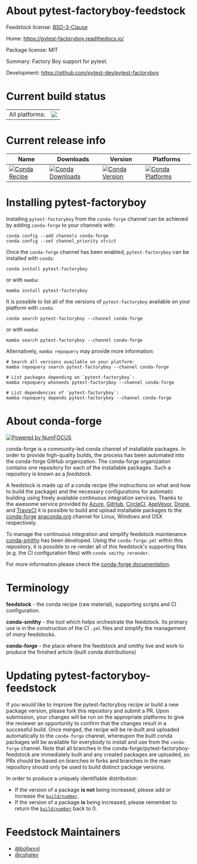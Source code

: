 About pytest-factoryboy-feedstock
=================================

Feedstock license: [BSD-3-Clause](https://github.com/conda-forge/pytest-factoryboy-feedstock/blob/main/LICENSE.txt)

Home: https://pytest-factoryboy.readthedocs.io/

Package license: MIT

Summary: Factory Boy support for pytest.

Development: https://github.com/pytest-dev/pytest-factoryboy

Current build status
====================


<table><tr><td>All platforms:</td>
    <td>
      <a href="https://dev.azure.com/conda-forge/feedstock-builds/_build/latest?definitionId=16491&branchName=main">
        <img src="https://dev.azure.com/conda-forge/feedstock-builds/_apis/build/status/pytest-factoryboy-feedstock?branchName=main">
      </a>
    </td>
  </tr>
</table>

Current release info
====================

| Name | Downloads | Version | Platforms |
| --- | --- | --- | --- |
| [![Conda Recipe](https://img.shields.io/badge/recipe-pytest--factoryboy-green.svg)](https://anaconda.org/conda-forge/pytest-factoryboy) | [![Conda Downloads](https://img.shields.io/conda/dn/conda-forge/pytest-factoryboy.svg)](https://anaconda.org/conda-forge/pytest-factoryboy) | [![Conda Version](https://img.shields.io/conda/vn/conda-forge/pytest-factoryboy.svg)](https://anaconda.org/conda-forge/pytest-factoryboy) | [![Conda Platforms](https://img.shields.io/conda/pn/conda-forge/pytest-factoryboy.svg)](https://anaconda.org/conda-forge/pytest-factoryboy) |

Installing pytest-factoryboy
============================

Installing `pytest-factoryboy` from the `conda-forge` channel can be achieved by adding `conda-forge` to your channels with:

```
conda config --add channels conda-forge
conda config --set channel_priority strict
```

Once the `conda-forge` channel has been enabled, `pytest-factoryboy` can be installed with `conda`:

```
conda install pytest-factoryboy
```

or with `mamba`:

```
mamba install pytest-factoryboy
```

It is possible to list all of the versions of `pytest-factoryboy` available on your platform with `conda`:

```
conda search pytest-factoryboy --channel conda-forge
```

or with `mamba`:

```
mamba search pytest-factoryboy --channel conda-forge
```

Alternatively, `mamba repoquery` may provide more information:

```
# Search all versions available on your platform:
mamba repoquery search pytest-factoryboy --channel conda-forge

# List packages depending on `pytest-factoryboy`:
mamba repoquery whoneeds pytest-factoryboy --channel conda-forge

# List dependencies of `pytest-factoryboy`:
mamba repoquery depends pytest-factoryboy --channel conda-forge
```


About conda-forge
=================

[![Powered by
NumFOCUS](https://img.shields.io/badge/powered%20by-NumFOCUS-orange.svg?style=flat&colorA=E1523D&colorB=007D8A)](https://numfocus.org)

conda-forge is a community-led conda channel of installable packages.
In order to provide high-quality builds, the process has been automated into the
conda-forge GitHub organization. The conda-forge organization contains one repository
for each of the installable packages. Such a repository is known as a *feedstock*.

A feedstock is made up of a conda recipe (the instructions on what and how to build
the package) and the necessary configurations for automatic building using freely
available continuous integration services. Thanks to the awesome service provided by
[Azure](https://azure.microsoft.com/en-us/services/devops/), [GitHub](https://github.com/),
[CircleCI](https://circleci.com/), [AppVeyor](https://www.appveyor.com/),
[Drone](https://cloud.drone.io/welcome), and [TravisCI](https://travis-ci.com/)
it is possible to build and upload installable packages to the
[conda-forge](https://anaconda.org/conda-forge) [anaconda.org](https://anaconda.org/)
channel for Linux, Windows and OSX respectively.

To manage the continuous integration and simplify feedstock maintenance
[conda-smithy](https://github.com/conda-forge/conda-smithy) has been developed.
Using the ``conda-forge.yml`` within this repository, it is possible to re-render all of
this feedstock's supporting files (e.g. the CI configuration files) with ``conda smithy rerender``.

For more information please check the [conda-forge documentation](https://conda-forge.org/docs/).

Terminology
===========

**feedstock** - the conda recipe (raw material), supporting scripts and CI configuration.

**conda-smithy** - the tool which helps orchestrate the feedstock.
                   Its primary use is in the construction of the CI ``.yml`` files
                   and simplify the management of *many* feedstocks.

**conda-forge** - the place where the feedstock and smithy live and work to
                  produce the finished article (built conda distributions)


Updating pytest-factoryboy-feedstock
====================================

If you would like to improve the pytest-factoryboy recipe or build a new
package version, please fork this repository and submit a PR. Upon submission,
your changes will be run on the appropriate platforms to give the reviewer an
opportunity to confirm that the changes result in a successful build. Once
merged, the recipe will be re-built and uploaded automatically to the
`conda-forge` channel, whereupon the built conda packages will be available for
everybody to install and use from the `conda-forge` channel.
Note that all branches in the conda-forge/pytest-factoryboy-feedstock are
immediately built and any created packages are uploaded, so PRs should be based
on branches in forks and branches in the main repository should only be used to
build distinct package versions.

In order to produce a uniquely identifiable distribution:
 * If the version of a package **is not** being increased, please add or increase
   the [``build/number``](https://docs.conda.io/projects/conda-build/en/latest/resources/define-metadata.html#build-number-and-string).
 * If the version of a package **is** being increased, please remember to return
   the [``build/number``](https://docs.conda.io/projects/conda-build/en/latest/resources/define-metadata.html#build-number-and-string)
   back to 0.

Feedstock Maintainers
=====================

* [@bollwyvl](https://github.com/bollwyvl/)
* [@cshaley](https://github.com/cshaley/)

